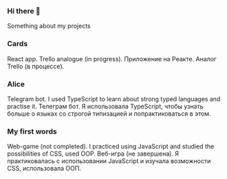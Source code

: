 ### Hi there 👋

Something about my projects

### Cards
React app. Trello analogue (in progress).
Приложение на Реакте. Аналог Trello (в процессе).

### Alice
Telegram bot. I used TypeScript to learn about strong typed languages and practise it.
Телеграм бот. Я использовала TypeScript, чтобы узнать больше о языках со строгой типизацией и попрактиковаться в этом.

### My first words
Web-game (not completed). I practiced using JavaScript and studied the possibilities of CSS, used OOP.
Веб-игра (не завершена). Я практиковалась с использовании JavaScript и изучала возможности CSS, использовала ООП.

<!--
**sialiss/sialiss** is a ✨ _special_ ✨ repository because its `README.md` (this file) appears on your GitHub profile.

Here are some ideas to get you started:

- 🔭 I’m currently working on ...
- 🌱 I’m currently learning ...
- 👯 I’m looking to collaborate on ...
- 🤔 I’m looking for help with ...
- 💬 Ask me about ...
- 📫 How to reach me: ...
- 😄 Pronouns: ...
- ⚡ Fun fact: ...
-->
